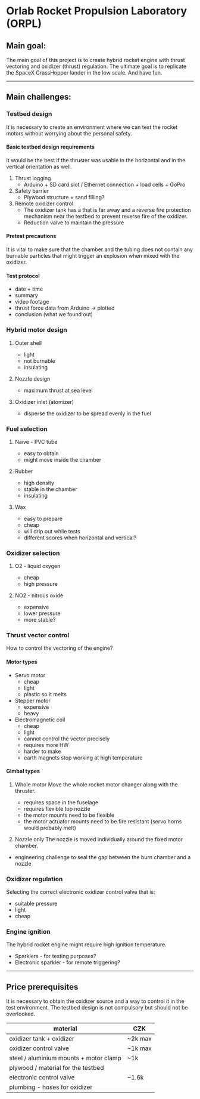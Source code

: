 # Orlab Rocket Propulsion Laboratory (ORPL)

## Main goal:
The main goal of this project is to create hybrid rocket engine with thrust vectoring and oxidizer (thrust) regulation. The ultimate goal is to replicate the SpaceX GrassHopper lander in the low scale. And have fun.

***
## Main challenges:
### Testbed design
It is necessary to create an environment where we can test the rocket motors without worrying about the personal safety. 

#### Basic testbed design requirements
It would be the best if the thruster was usable in the horizontal and in the vertical orientation as well.
1. Thrust logging
    - Arduino + SD card slot / Ethernet connection + load cells + GoPro
2. Safety barrier
    - Plywood structure + sand filling?
3. Remote oxidizer control
    - The oxidizer tank has a that is far away and a reverse fire protection mechanism near the testbed to prevent reverse fire of the oxidizer.
    - Reduction valve to maintain the pressure


#### Pretest precautions
It is vital to make sure that the chamber and the tubing does not contain any burnable particles that might trigger an explosion when mixed with the oxidizer.

#### Test protocol
- date + time
- summary
- video footage
- thrust force data from Arduino -> plotted
- conclusion (what we found out)

### Hybrid motor design
1. Outer shell
    - light
    - not burnable
    - insulating

2. Nozzle design
    - maximum thrust at sea level

3. Oxidizer inlet (atomizer)
    - disperse the oxidizer to be spread evenly in the fuel

### Fuel selection
1. Naive - PVC tube
    - easy to obtain
    - might move inside the chamber

2. Rubber
    - high density
    - stable in the chamber
    - insulating

3. Wax
    - easy to prepare
    - cheap
    - will drip out while tests
    - different scores when horizontal and vertical?

### Oxidizer selection
1. O2 - liquid oxygen
    - cheap
    - high pressure

2. NO2 - nitrous oxide
    - expensive
    - lower pressure
    - more stable?

### Thrust vector control
How to control the vectoring of the engine?

#### Motor types
- Servo motor
    - cheap
    - light
    - plastic so it melts
- Stepper motor
    - expensive
    - heavy
- Electromagnetic coil
    - cheap
    - light   
    - cannot control the vector precisely
    - requires more HW
    - harder to make
    - earth magnets stop working at high temperature

#### Gimbal types
1. Whole motor
Move the whole rocket motor changer along with the thruster.
    - requires space in the fuselage
    - requires flexible top nozzle
    - the motor mounts need to be flexible
    - the motor actuator mounts need to be fire resistant (servo horns would probably melt)

2. Nozzle only
The nozzle is moved individually around the fixed motor chamber.
- engineering challenge to seal the gap between the burn chamber and a nozzle

### Oxidizer regulation
Selecting the correct electronic oxidizer control valve that is:
- suitable pressure
- light
- cheap

### Engine ignition
The hybrid rocket engine might require high ignition temperature.
- Sparklers - for testing purposes?
- Electronic sparkler - for remote triggering?

***
## Price prerequisites
It is necessary to obtain the oxidizer source and a way to control it in the test environment. The testbed design is not compulsory but should not be overlooked.

| material                                  | CZK       |
|-------------------------------------------|-----------|
| oxidizer tank + oxidizer                  |~2k max    |
| oxidizer control valve                    |~1k max    |
| steel / aluminium mounts + motor clamp    |~1k        |
| plywood / material for the testbed        |           |
| electronic control valve                  |~1.6k      |
| plumbing - hoses for oxidizer             |           |

